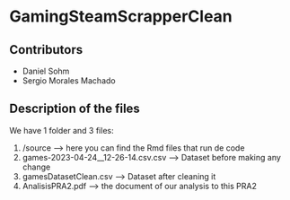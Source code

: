 # GamingSteamScrapperClean

## Contributors

 - Daniel Sohm
 - Sergio Morales Machado

## Description of the files

We have 1 folder and 3 files:
1. /source --> here you can find the Rmd files that run de code
2. games-2023-04-24__12-26-14.csv.csv --> Dataset before making any change
3. gamesDatasetClean.csv --> Dataset after cleaning it
4. AnalisisPRA2.pdf --> the document of our analysis to this PRA2
